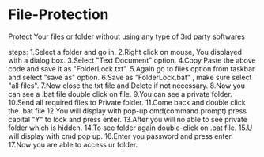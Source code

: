 # File-Protection
Protect Your files or folder without using any type of 3rd party softwares

steps:
1.Select a folder and go in.
2.Right click on mouse, You displayed with a dialog box.
3.Select "Text Document" option.
4.Copy Paste the above code and save it as "FolderLock.txt".
5.Again go to files option from taskbar and select "save as" option.
6.Save as "FolderLock.bat" , make sure select "all files".
7.Now close the txt file and Delete if not necessary.
8.Now you can see a .bat file double click on file. 
9.You can see a private folder.
10.Send all required files to Private folder.
11.Come back and double click the .bat file 
12.You will display with pop-up cmd(command prompt) press capital "Y" to lock and press enter.
13.After you will no able to see private folder which is hidden.
14.To see folder again double-click on .bat file.
15.U will display with cmd pop up. 
16.Enter you password and press enter.
17.Now you are able to access ur folder.
